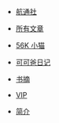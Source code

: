 <!-- -->

- [航通社]()

- [所有文章](archives.md)

- [56K 小猫](blog.md)

- [可可爸日记](kekeba.md)

- [书摘](digest.md)

- [VIP](vip.md)

- [简介](about.md)